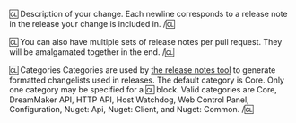 [Base Branch]: # (Please set the base branch of your pull request appropriately. If you only made a patch, code improvement, non-server code change, or comment/documentation update please target the `master` branch. Otherwise, target the `dev` branch.)

[Release Notes]: # (Your PR should contain a detailed list of notable changes, titled appropriately. This includes any observable changes to the server or DMAPI. See examples below.)

🆑
Description of your change.
Each newline corresponds to a release note in the release your change is included in.
/🆑

🆑
You can also have multiple sets of release notes per pull request.
They will be amalgamated together in the end.
/🆑

🆑 Categories
Categories are used by [the release notes tool](../tools/Tgstation.Server.ReleaseNotes) to generate formatted changelists used in releases.
The default category is Core.
Only one category may be specified for a 🆑 block.
Valid categories are Core, DreamMaker API, HTTP API, Host Watchdog, Web Control Panel, Configuration, Nuget: Api, Nuget: Client, and Nuget: Common.
/🆑

[Why]: # (If this does not close or work on an existing GitHub issue, please add a short description [two lines down] of why you think these changes would benefit the server. If you can't justify it in words, it might not be worth adding.)
